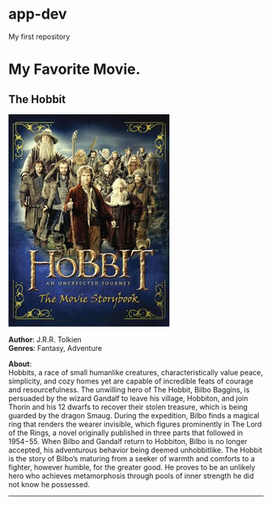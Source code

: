 # app-dev
My first repository
# My Favorite Movie.

## The Hobbit

![The Hobbit](The_Hobbit.jpg)

**Author**: J.R.R. Tolkien  
**Genres**: Fantasy, Adventure  

**About**:  
Hobbits, a race of small humanlike creatures, characteristically value peace, simplicity, and cozy homes yet are capable of incredible feats of courage and resourcefulness. The unwilling hero of The Hobbit, Bilbo Baggins, is persuaded by the wizard Gandalf to leave his village, Hobbiton, and join Thorin and his 12 dwarfs to recover their stolen treasure, which is being guarded by the dragon Smaug. During the expedition, Bilbo finds a magical ring that renders the wearer invisible, which figures prominently in The Lord of the Rings, a novel originally published in three parts that followed in 1954−55. When Bilbo and Gandalf return to Hobbiton, Bilbo is no longer accepted, his adventurous behavior being deemed unhobbitlike. The Hobbit is the story of Bilbo’s maturing from a seeker of warmth and comforts to a fighter, however humble, for the greater good. He proves to be an unlikely hero who achieves metamorphosis through pools of inner strength he did not know he possessed.

---
